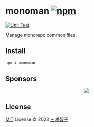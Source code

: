 # monoman [![npm](https://img.shields.io/npm/v/monoman.svg)](https://npmjs.com/package/monoman)

[![Unit Test](https://github.com/sxzz/monoman/actions/workflows/unit-test.yml/badge.svg)](https://github.com/sxzz/monoman/actions/workflows/unit-test.yml)

Manage monorepo common files.

## Install

```bash
npm i monoman
```

## Sponsors

<p align="center">
  <a href="https://cdn.jsdelivr.net/gh/sxzz/sponsors/sponsors.svg">
    <img src='https://cdn.jsdelivr.net/gh/sxzz/sponsors/sponsors.svg'/>
  </a>
</p>

## License

[MIT](./LICENSE) License © 2023 [三咲智子](https://github.com/sxzz)
